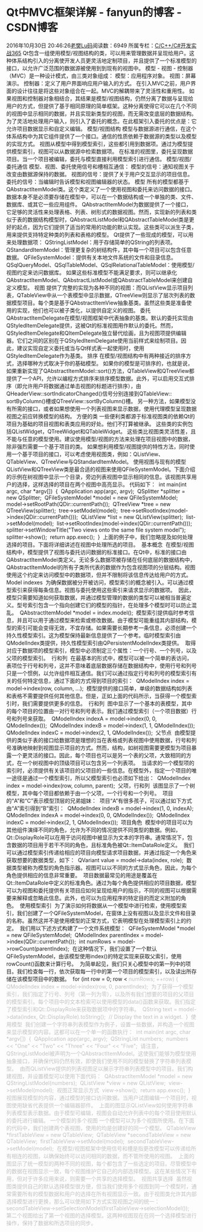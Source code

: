 # Qt中MVC框架详解 - fanyun的博客 - CSDN博客
2016年10月30日 20:46:26[老樊Lu码](https://me.csdn.net/fanyun_01)阅读数：6949
所属专栏：[C/C++/C#开发实战365](https://blog.csdn.net/column/details/c-plus-plus-01.html)
Qt包含一组使用模型/视图结构的类，可以用来管理数据并呈现给用户。这种体系结构引入的分离使开发人员更灵活地定制项目，并且提供了一个标准模型的接口，以允许广泛范围的数据源被使用到到现有的视图中。
模型 - 视图 - 控制器（MVC）是一种设计模式，由三类对象组成：
模型：应用程序对象。
视图：屏幕演示。
控制器：定义了用户界面响应用户输入的方式。
在引入MVC之前，用户界面的设计往往是将这些对象组合在一起。MVC的解耦带来了灵活性和重用性。
如果视图和控制器对象相结合，其结果是模型/视图结构，仍然分离了数据与呈现给用户的方式，但提供了基于相同原理的简单框架。这种分离使得它可以在几个不同的视图中显示相同的数据，并且实现新类型的视图，而无需改变底层的数据结构。为了灵活地处理用户输入，则引入了委托的概念。在此框架引入委托的优点是：它允许项目数据显示和自定义编辑。
模型/视图结构
模型与数据源进行通信，在这个体系结构中为其它组件提供了一个接口。通信的性质依赖于数据源的类型以及模型的实现方式。
视图从模型中得到模型索引，这些都引用到数据项。通过为模型提供模型索引，视图可以从数据源中检索数据项。
在标准的视图里，委托呈现数据项目。当一个项目被编辑，委托与模型直接利用模型索引进行通信。
模型/视图/委托通信
模型、视图、委托使用信号和槽相互通信：
模型的信号：通知视图关于改变由数据源保持的数据。
视图的信号：提供了关于用户交互显示的项目信息。
委托的信号：当编辑时告诉模型和视图编辑器的状态。
模型
所有的模型都基于QAbstractItemModel类。这个类定义了一个使用视图和委托来访问数据的接口。数据本身不是必须要存储在模型中，可以在一个数据结构或一个单独的类、文件、数据库、或其它一些应用组件。
QAbstractItemModel为数据提供了一个接口，它足够的灵活性来处理表格、列表、树形式的数据视图。然而，实现新的列表和类似于表的数据结构模型时，QAbstractListModel和QAbstractTableModel类是更好的起点，因为它们提供了适当的常用的功能的默认实现。这些类可以派生子类，用来提供支持特定种类的列表和表格的模型。
Qt提供了一些现成的模型，可以用来处理数据项：
QStringListModel：用于存储简单的QString的列表项。
QStandardItemModel：管理更复杂的树结构件，其中每一个项目可以包含任意数据。
QFileSystemModel：提供有关本地文件系统的文件和目录信息。
QSqlQueryModel、QSqlTableModel、QSqlRelationalTableModel：使用模型/视图约定来访问数据库。
如果这些标准模型不能满足要求，则可以继承化QAbstractItemModel、QAbstractListModel或QAbstractTableModel来创建自定义模型。
视图
提供了完整的实现为各种不同的视图：而QListView显示项目列表，QTableView中从一个表模型中显示数据，QTreeView则显示了层次列表的数据模型项目。每个类是基于QAbstractItemView抽象基类。虽然这些类是准备使用的实现，他们也可以被子类化，以提供自定义的视图。
委托
QAbstractItemDelegate在模型/视图框架中代表抽象的基类。默认的委托实现由QStyledItemDelegate提供，这被Qt的标准视图用作默认的委托。然而，QStyledItemDelegate和QItemDelegate独立替代绘画，且为视图项提供编辑器。它们之间的区别在于QStyledItemDelegate使用当前样式来绘制项目。因此，建议实现自定义委托或当与Qt样式表一起使用时，使用QStyledItemDelegate作为基类。
排序
在模型/视图结构中有两种接近的排序方式，选择哪种方式取决于你的基础模型。
如果你的模型是可排序的，也就是说，如果重新实现了QAbstractItemModel::sort()方法，QTableView和QTreeView都提供了一个API，允许以编程方式排序来排序模型数据。此外，可以启用交互式排序（即允许用户将数据通过单击视图的标题进行排序），由QHeaderView::sortIndicatorChanged()信号分别连接到QTableView::
 sortByColumn()槽或QTreeView::sortByColumn()槽。
另一种方法，如果模型没有所需的接口，或者如果想使用一个列表视图来显示数据，使用代理模型呈现数据视图之前应转换模型的结构。
方便的类
一些便利类都源于标准视图类的依赖Qt的项目为基础的项目视图和表类应用的好处。他们不打算被继承。
这些类的实例包括QListWidget，QTreeWidget和QTableWidget。
这些类比视图类灵活性差，且不能与任意的模型使用。建议使用模型/视图的方法来处理在项目视图中的数据，除非强烈需要一个基于项目的类。
如果想利用模型/视图提供的特性方法，同时使用一个基于项目的接口，可以考虑使用视图类，例如：QListView、QTableView、QTreeView与QStandardItemModel。
使用视图与现有的模型
QListView和QTreeView类是最合适的视图来使用QFileSystemModel。下面介绍的示例在树视图中显示一个目录，旁边列表视图中显示相同的信息。该视图共享用户的选择，这样选择的项目在两个视图中高亮显示。
代码如下： 
int main(int argc, char *argv[]) 
{ 
QApplication app(argc, argv); 
QSplitter *splitter = new QSplitter; 
QFileSystemModel *model = new QFileSystemModel; 
model->setRootPath(QDir::currentPath()); 
QTreeView *tree = new QTreeView(splitter); 
tree->setModel(model); 
tree->setRootIndex(model->index(QDir::currentPath())); 
QListView *list = new QListView(splitter); 
list->setModel(model); 
list->setRootIndex(model->index(QDir::currentPath())); 
splitter->setWindowTitle("Two views onto the same file system model"); 
splitter->show(); 
return app.exec(); 
} 
上面的例子中，我们忽略提及如何处理选择的项目。下面将详细讲述在视图中处理所选的项目。 
基本概念 
在模型/视图结构中，模型提供了视图与委托访问数据的标准接口。在Qt中，标准的接口由QAbstractItemModel类定义。无论多么数据项被存储在任何底层的数据结构中，QAbstractItemModel的所有子类所代表的数据作为包含视图项的分层结构。视图使用这个约定来访问模型中的数据项，但并不限制将该信息传达给用户的方式。 
Model indexes 
为确保数据被分开被访问，模型索引的概念被引入。可以通过模型索引来获得每条信息。视图与委托使用这些索引来请求显示的数据项。 
因此，模型只需要知道如何获取数据，并通过模型管理的数据的类型可以被相当普遍定义。型号索引包含一个指向创建它们的模型的指针，在处理多个模型时可以防止混乱。 
QAbstractItemModel *model = index.model(); 
模型索引提供临时参考信息，并且可以用于通过模型来检索或修改数据。由于模型可能重组其内部结构，模型的索引可能会变得无效，不宜存储。如果需要长期参考一条信息，必须创建一个持久性模型索引。这为模型保持最新信息提供了一个参考。临时模型索引由QModelIndex类提供，持久性模型索引由QPersistentModelIndex类提供。 
取得对应于数据项的模型索引，模型中必须制定三个属性：一个行号、一个列号，以及父项的模型索引。 
行和列 
在最基本的形式中，模型可以被一个简单的表访问，表项位于行号和列号，这并不意味着底层数据存储在数据结构中，使用行号和列号只是一个惯例，以允许组件相互通信。我们可以通过指定行号和列号的模型索引有关的任何特定信息，通过下面的方式得到项目的索引： 
QModelIndex index = model->index(row, column, ...); 
模型提供的接口简单，单级的数据结构如列表和表格不需要提供任何其他信息。但是，正如上面的代码所示，当获得一个模型索引时，我们需要提供更多的信息。 
行和列 
图中显示了一个基本的表模型，其中的每个项目的位置由一对行号和列号表示。我们通过模型索引（一个项目数据）行号和列号来获取。 
QModelIndex indexA = model->index(0, 0, QModelIndex()); 
QModelIndex indexB = model->index(1, 1, QModelIndex()); 
QModelIndex indexC = model->index(2, 1, QModelIndex()); 
父节点 
由模型提供的类似于表的接口给数据项是理想的当在表格或列表视图中使用数据，行号和列号准确地映射到视图显示项目的方式。然而，结构，如树视图需要更模型为项目暴露一个更灵活的接口。因此，每个项目也可以是另一个表的父项，大致相同的方式，在一个树视图中的顶级项目可以包含另一个列表项。 
当请求的一个模型项的索引时，必须提供有关该项目的父项目的一些信息。在模型外，指定一个项目的唯一途径是通过一个模型索引，所以父模型索引也必须如下给出： 
QModelIndex index = model->index(row, column, parent); 
父项，行和列 
该图显示了一个树模型，其中每个项目都依赖于由一个父项，一个行号和一个列号。 
项目的“A”和“C”表示模型顶层的兄弟姐妹： 
项目“A”有很多孩子，可以通过如下方式由“A”索引得到“B”索引： 
QModelIndex indexB = model->index(1, 0, indexA); 
QModelIndex indexA = model->index(0, 0, QModelIndex()); 
QModelIndex indexC = model->index(2, 1, QModelIndex()); 
项目角色 
模型中的项目可以为其他组件演绎不同的角色，允许为不同的情况提供不同类型的数据。例如，Qt::DisplayRole可以在用于访问视图中被显示为文本的字符串。通常情况下，包含数据的项目用于若干不同的角色，且标准角色被Qt::ItemDataRole定义。 
我们可以通过模型索引传递给相应的项目向模型请求项目数据，并通过指定一个角色来获取想要的数据类型，如下： 
QVariant value = model->data(index, role); 
数据类型被称为模型的角色指示器。视图可以以不同的方式显示角色，因此，为每个角色提供相应的信息非常重要。 
项目数据最常见的用途是覆盖在Qt::ItemDataRole中定义的标准角色。通过为每个角色提供相应的项目数据，模型可以为视图和委托提供有关项目应如何呈现给用户的指示，不同的视图可以根据需要来解释或忽略此信息。此外，也可以为应用程序的特定目的而定义附加的角色。 
使用模型索引 
为了演示如何将数据从一个模型中进行检索，使用模型索引，我们创建了一个QFileSystemModel，在窗体上没有视图以及显示文件和目录的名称。虽然这并不是使用模型的正常方式，它表明模型在处理模型索引上的约定。 
我们用以下述方式构建了一个文件系统模型： 
QFileSystemModel *model = new QFileSystemModel; 
QModelIndex parentIndex = model->index(QDir::currentPath()); 
int numRows = model->rowCount(parentIndex); 
在这种情况下，我们设置了一个默认QFileSystemModel，由该模型使用index()的特定实现来获取父索引，使用rowCount()函数来计算行号。 
为简单起见，我们只关心模型中的第一列中的项目。我们检查每一行，依次获取每一行中的第一个项目的模型索引，以及读出所存储在该模型项目中的数据。 
for (int row = 0; row <<span style=" color:#c0c0c0;"> numRows; ++row) { 
QModelIndex index = model->index(row, 0, parentIndex); 
为了获得一个模型索引，我们指定了行号、列号（第一列为零），以及所有我们想要的项目的父项目的模型索引。每个项目中的文本检索可以使用模型的data()函数来获取。我们指定了模型索引和Qt::DisplayRole来获取数据项中的字符串。 
QString text = model->data(index, Qt::DisplayRole).toString(); 
// Display the text in a widget. 
} 
使用模型 
我们创建一个字符串列表模型作为例子，设置一些数据，并构造一个视图来显示模型的内容。这都可以在一个单一的函数执行： 
int main(int argc, char *argv[]) 
{ 
QApplication app(argc, argv); 
QStringList numbers; 
numbers << "One" << "Two" << "Three" << "Four" << "Five"; 
请注意，QStringListModel被声明为一个QAbstractItemModel。这使我们能够为模型使用抽象接口，并确保代码仍然有效，即使我们使用不同的模型替换了字符串列表模型。 
由而QListView提供的列表视图足以展示字符串列表模型中的项目。我们构建视图，并设置模型可以使用下面代码： 
QAbstractItemModel *model = new QStringListModel(numbers); 
QListView *view = new QListView; 
view->setModel(model); 
视图正常显示方式 
view->show(); 
return app.exec(); 
} 
视图展现模型的内容，通过模型的接口访问数据。当用户试图编辑一个项目时，视图使用缺省代表提供一个编辑器部件。 
上面的图显示QListView如何使用字符串列表模型表示数据。由于模型可编辑，视图会自动允许列表中的每个项目使用默认的委托进行编辑。
一个模型的多个视图
一个模型可以为多个视图所使用。在下面的代码中，我们创建两个表视图，使用的均是创建好的同一个模型。
QTableView *firstTableView = new QTableView; 
QTableView *secondTableView = new QTableView; 
firstTableView->setModel(model); 
secondTableView->setModel(model); 
在模型/视图框架中使用信号和槽是指更改模型可以传递给所有相连的视图，以确保始终可以访问相同的数据，而不管所使用的视图。 
上面的图显示了统一模型的两种不同的视图，每个都包含了一些选定的项目。尽管模型中的数据在视图显示一致，每个视图维护它自己的内部选择模型。这在某些情况下有用，但对于许多应用来说，则需要一个共享的选择模型。 
视图共享选择 
虽然视图类提供自己的默认选择模型很方便，但当我们使用多个视图到同一个模型时，通常需要所有的模型数据和用户的选择在所有视图显示一致。由于视图类允许其内部选择模型进行更换，那么可以使用如下方式实现视图之间的统一： 
secondTableView->setSelectionModel(firstTableView->selectionModel()); 
第二个视图给出了第一个视图的选择模型。这两种视图现在在同一个选择模型进行操作，保持了数据和所选项目的同步。
